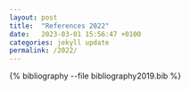 ```yaml
---
layout: post
title:  "References 2022"
date:   2023-03-01 15:56:47 +0100
categories: jekyll update
permalink: /2022/
---
```

{% bibliography --file bibliography2019.bib %} 

